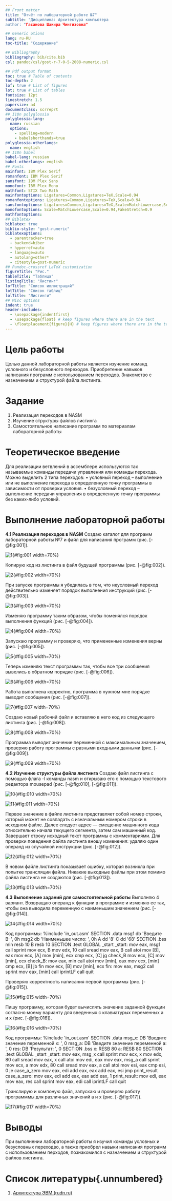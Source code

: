 ```yaml
---
## Front matter
title: "Отчёт по лабораторной работе №7"
subtitle: "Дисциплина: Архитектура компьютера
author: "Гасанова Шакира Чингизовна"

## Generic otions
lang: ru-RU
toc-title: "Содержание"

## Bibliography
bibliography: bib/cite.bib
csl: pandoc/csl/gost-r-7-0-5-2008-numeric.csl

## Pdf output format
toc: true # Table of contents
toc-depth: 2
lof: true # List of figures
lot: true # List of tables
fontsize: 12pt
linestretch: 1.5
papersize: a4
documentclass: scrreprt
## I18n polyglossia
polyglossia-lang:
  name: russian
  options:
	- spelling=modern
	- babelshorthands=true
polyglossia-otherlangs:
  name: english
## I18n babel
babel-lang: russian
babel-otherlangs: english
## Fonts
mainfont: IBM Plex Serif
romanfont: IBM Plex Serif
sansfont: IBM Plex Sans
monofont: IBM Plex Mono
mathfont: STIX Two Math
mainfontoptions: Ligatures=Common,Ligatures=TeX,Scale=0.94
romanfontoptions: Ligatures=Common,Ligatures=TeX,Scale=0.94
sansfontoptions: Ligatures=Common,Ligatures=TeX,Scale=MatchLowercase,Scale=0.94
monofontoptions: Scale=MatchLowercase,Scale=0.94,FakeStretch=0.9
mathfontoptions:
## Biblatex
biblatex: true
biblio-style: "gost-numeric"
biblatexoptions:
  - parentracker=true
  - backend=biber
  - hyperref=auto
  - language=auto
  - autolang=other*
  - citestyle=gost-numeric
## Pandoc-crossref LaTeX customization
figureTitle: "Рис."
tableTitle: "Таблица"
listingTitle: "Листинг"
lofTitle: "Список иллюстраций"
lotTitle: "Список таблиц"
lolTitle: "Листинги"
## Misc options
indent: true
header-includes:
  - \usepackage{indentfirst}
  - \usepackage{float} # keep figures where there are in the text
  - \floatplacement{figure}{H} # keep figures where there are in the text
---
```


# Цель работы

Целью данной лабораторной работы является изучение команд условного
и безусловного переходов. Приобретение навыков написания программ с
использованием переходов. Знакомство с назначением и структурой файла
листинга.

# Задание

1. Реализация переходов в NASM
2. Изучение структуры файлов листинга
3. Самостоятельное написание программ по материалам лабораторной
работы

# Теоретическое введение

Для реализации ветвлений в ассемблере используются так называемые
команды передачи управления или команды перехода. Можно выделить 2 типа
переходов:
• условный переход – выполнение или не выполнение перехода в
определенную точку программы в зависимости от проверки условия.
• безусловный переход – выполнение передачи управления в
определенную точку программы без каких-либо условий.

# Выполнение лабораторной работы

**4.1 Реализация переходов в NASM**
Создаю каталог для программ лабораторной работы №7 и файл для
написания программ (рис. [-@fig:001]).

![1](https://github.com/shakiragas/study_2024-2025_arh-pc/blob/master/labs/lab07/report/image/1.jpg){#fig:001 width=70%}

Копирую код из листинга в файл будущей программы (рис. [-@fig:002]).

![2](https://github.com/shakiragas/study_2024-2025_arh-pc/blob/master/labs/lab07/report/image/2.jpg){#fig:002 width=70%}

При запуске программы я убедилась в том, что неусловный переход действительно изменяет порядок выполнения инструкций (рис. [-@fig:003]).

![3](https://github.com/shakiragas/study_2024-2025_arh-pc/blob/master/labs/lab07/report/image/3.jpg){#fig:003 width=70%}

Изменяю программу таким образом, чтобы поменялся порядок выполнения функций (рис. [-@fig:004]).

![4](https://github.com/shakiragas/study_2024-2025_arh-pc/blob/master/labs/lab07/report/image/4.jpg){#fig:004 width=70%}

Запускаю программу и проверяю, что примененные изменения верны (рис. [-@fig:005]).

![5](https://github.com/shakiragas/study_2024-2025_arh-pc/blob/master/labs/lab07/report/image/5.jpg){#fig:005 width=70%}

Теперь изменяю текст программы так, чтобы все три сообщения вывелись в обратном порядке (рис. [-@fig:006]).

![6](https://github.com/shakiragas/study_2024-2025_arh-pc/blob/master/labs/lab07/report/image/6.jpg){#fig:006 width=70%}

Работа выполнена корректно, программа в нужном мне порядке выводит сообщения (рис. [-@fig:007]).

![7](https://github.com/shakiragas/study_2024-2025_arh-pc/blob/master/labs/lab07/report/image/7.jpg){#fig:007 width=70%}

Создаю новый рабочий файл и вставляю в него код из следующего листинга (рис. [-@fig:008]).

![8](https://github.com/shakiragas/study_2024-2025_arh-pc/blob/master/labs/lab07/report/image/8.jpg){#fig:008 width=70%}

Программа выводит значение переменной с максимальным значением, проверяю работу программы с разными входными данными (рис. [-@fig:009]).

![9](https://github.com/shakiragas/study_2024-2025_arh-pc/blob/master/labs/lab07/report/image/9.jpg){#fig:009 width=70%}

**4.2 Изучение структуры файла листинга**
Создаю файл листинга с помощью флага -l команды nasm и открываю его
с помощью текстового редактора mousepad (рис. [-@fig:010], [-@fig:011]).

![10](https://github.com/shakiragas/study_2024-2025_arh-pc/blob/master/labs/lab07/report/image/10.jpg){#fig:010 width=70%}

![11](https://github.com/shakiragas/study_2024-2025_arh-pc/blob/master/labs/lab07/report/image/11.jpg){#fig:011 width=70%}

Первое значение в файле листинга представляет собой номер строки,
который может не совпадать с изначальным номером строки в исходном файле.
Далее следует адрес — смещение машинного кода относительно начала
текущего сегмента, затем сам машинный код. Завершает строку исходный текст
программы с комментариями. Для проверки поведения файла листинга вношу
изменения: удаляю один операнд из случайной инструкции (рис. [-@fig:012]).

![12](https://github.com/shakiragas/study_2024-2025_arh-pc/blob/master/labs/lab07/report/image/12.jpg){#fig:012 width=70%}

В новом файле листинга показывает ошибку, которая возникла при попытке трансляции файла. Никакие выходные файлы при этом помимо файла листинга не создаются (рис. [-@fig:013]).

![13](https://github.com/shakiragas/study_2024-2025_arh-pc/blob/master/labs/lab07/report/image/13.jpg){#fig:013 width=70%}

**4.3 Выполнение заданий для самостоятельной работы**
Выполняю 4 вариант. Возвращаю операнд к функции в программе и изменяю ее так, чтобы она выводила переменную с наименьшим значением (рис. [-@fig:014]).

![14](https://github.com/shakiragas/study_2024-2025_arh-pc/blob/master/labs/lab07/report/image/14.jpg){#fig:014 width=70%}

Код программы:
%include 'in_out.asm'
SECTION .data
msg1 db 'Введите В: ', 0h
msg2 db 'Наименьшее число: ', 0h
A dd '8'
C dd '68'
SECTION .bss
min resb 10
B resb 10
SECTION .text
GLOBAL _start
_start:
mov eax, msg1
call sprint
mov ecx, B
mov edx, 10
call sread
mov eax, B
call atoi
mov [B], eax
mov ecx, [A]
mov [min], ecx
cmp ecx, [C]
jg check_B
mov ecx, [C]
mov [min], ecx
check_B:
mov eax, min
call atoi
mov [min], eax
mov ecx, [min]
cmp ecx, [B]
jb fin
mov ecx, [B]
mov [min], ecx
fin:
mov eax, msg2
call sprint
mov eax, [min]
call iprintLF
call quit

Проверяю корректность написания первой программы (рис. [-@fig:015]).

![15](https://github.com/shakiragas/study_2024-2025_arh-pc/blob/master/labs/lab07/report/image/15.jpg){#fig:015 width=70%}

Пишу программу, которая будет вычислять значение заданной функции согласно моему варианту для введенных с клавиатурых переменных a и x (рис. [-@fig:016]).

![16](https://github.com/shakiragas/study_2024-2025_arh-pc/blob/master/labs/lab07/report/image/16.jpg){#fig:016 width=70%}

Код программы:
%include 'in_out.asm'
SECTION .data
msg_x: DB 'Введите значение переменной x: ', 0
msg_a: DB 'Введите значение переменной a: ', 0
res: DB 'Результат: ', 0
SECTION .bss
x: RESB 80
a: RESB 80
SECTION .text
GLOBAL _start
_start:
mov eax, msg_x
call sprint
mov ecx, x
mov edx, 80
call sread
mov eax, x
call atoi
mov edi, eax
mov eax, msg_a
call sprint
mov ecx, a
mov edx, 80
call sread
mov eax, a
call atoi
mov esi, eax
cmp esi, 0
je case_a_zero
mov eax, edi
add eax, eax
add eax, esi
jmp print_result
case_a_zero:
mov eax, edi
add eax, eax
add eax, 1
print_result:
mov edi, eax
mov eax, res
call sprint
mov eax, edi
call iprintLF
call quit

Транслирую и компоную файл, запускаю и проверяю работу программмы
для различных значений a и x (рис. [-@fig:017]).

![17](https://github.com/shakiragas/study_2024-2025_arh-pc/blob/master/labs/lab07/report/image/17.jpg){#fig:017 width=70%}

# Выводы

При выполнении лабораторной работы я изучил команды условных и
безусловных переходво, а также приобрел навыки написания программ с
использованием перходов, познакомился с назначением и структурой файлов
листинга.

# Список литературы{.unnumbered}

1. [Архитектура ЭВМ (rudn.ru)](https://esystem.rudn.ru/)
